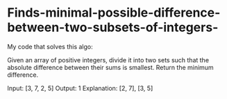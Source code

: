 # Finds-minimal-possible-difference-between-two-subsets-of-integers-
My code that solves this algo:


Given an array of positive integers, divide it into two sets such that the absolute difference between their sums is smallest.
Return the minimum difference.

Input: [3, 7, 2, 5]
Output: 1
Explanation: [2, 7], [3, 5]
